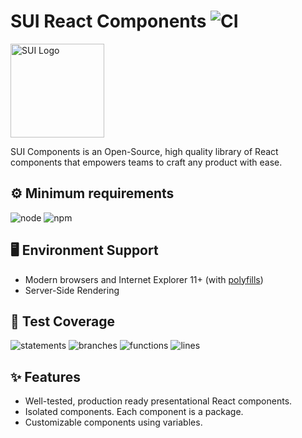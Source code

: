 # SUI React Components ![CI](https://github.com/SUI-Components/sui-components/workflows/CI/badge.svg)

<img src="https://avatars2.githubusercontent.com/u/13288987?s=200&v=4" alt="SUI Logo" width="150">

SUI Components is an Open-Source, high quality library of React components that empowers teams to craft any product with ease.

## ⚙️ Minimum requirements
![node](https://shields.io/badge/node-v16+-lightgray?logo=nodedotjs&logoWidth=20&style=for-the-badge)
![npm](https://shields.io/badge/npm-v7+-lightgrey?logo=npm&logoWidth=20&style=for-the-badge)

## 🖥 Environment Support

- Modern browsers and Internet Explorer 11+ (with [polyfills](https://github.com/SUI-Components/sui/tree/master/packages/sui-polyfills))
- Server-Side Rendering

## 🧪 Test Coverage

![statements](https://shields.io/badge/statements-72.05%25-orange)
![branches](https://shields.io/badge/branches-57.74%25-AA0000)
![functions](https://shields.io/badge/functions-59.02%25-AA0000)
![lines](https://shields.io/badge/lines-73.71%25-orange)

## ✨ Features

- Well-tested, production ready presentational React components.
- Isolated components. Each component is a package.
- Customizable components using variables.
